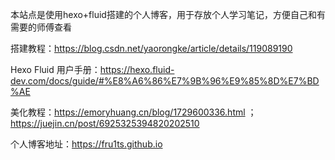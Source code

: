 本站点是使用hexo+fluid搭建的个人博客，用于存放个人学习笔记，方便自己和有需要的师傅查看

搭建教程：https://blog.csdn.net/yaorongke/article/details/119089190

Hexo Fluid 用户手册：https://hexo.fluid-dev.com/docs/guide/#%E8%A6%86%E7%9B%96%E9%85%8D%E7%BD%AE

美化教程：https://emoryhuang.cn/blog/1729600336.html ；https://juejin.cn/post/6925325394820202510

个人博客地址：https://fru1ts.github.io


